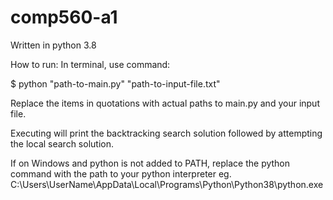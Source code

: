 # comp560-a1
Written in python 3.8

How to run:
In terminal, use command: 

$ python "path-to-main.py" "path-to-input-file.txt"

Replace the items in quotations with actual paths to main.py and your input file.

Executing will print the backtracking search solution followed by attempting the local search solution.

If on Windows and python is not added to PATH, replace the python command with the path to your python interpreter eg. C:\Users\UserName\AppData\Local\Programs\Python\Python38\python.exe